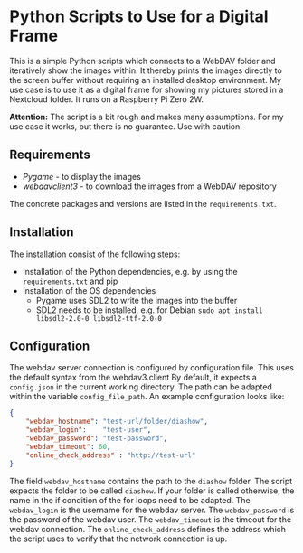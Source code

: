 # Python Scripts to Use for a Digital Frame

This is a simple Python scripts which connects to a WebDAV folder and iteratively show the images within. It thereby prints the images directly to the screen buffer without requiring an installed desktop environment. My use case is to use it as a digital frame for showing my pictures stored in a Nextcloud folder. It runs on a Raspberry Pi Zero 2W.

**Attention:** The script is a bit rough and makes many assumptions. For my use case it works, but there is no guarantee. Use with caution. 

## Requirements
* *Pygame* - to display the images
* *webdavclient3* - to download the images from a WebDAV repository

The concrete packages and versions are listed in the `requirements.txt`.

## Installation

The installation consist of the following steps:

* Installation of the Python dependencies, e.g. by using the `requirements.txt` and pip
* Installation of the OS dependencies
    * Pygame uses SDL2 to write the images into the buffer
    * SDL2 needs to be installed, e.g. for Debian `sudo apt install libsdl2-2.0-0 libsdl2-ttf-2.0-0`

## Configuration

The webdav server connection is configured by configuration file. This uses the default syntax from the webdav3.client By default, it expects a `config.json` in the current working directory. The path can be adapted within the variable `config_file_path`. An example configuration looks like:

```json
{
    "webdav_hostname": "test-url/folder/diashow",
    "webdav_login":    "test-user",
    "webdav_password": "test-password",
    "webdav_timeout": 60,
    "online_check_address" : "http://test-url" 
}
```
The field `webdav_hostname` contains the path to the `diashow` folder. The script expects the folder to be called `diashow`. If your folder is called otherwise, the name in the if condition of the for loops need to be adapted. The `webdav_login` is the username for the webdav server. The `webdav_password` is the password of the webdav user. The `webdav_timeout` is the timeout for the webdav connection. The `online_check_address` defines the address which the script uses to verify that the network connection is up.



